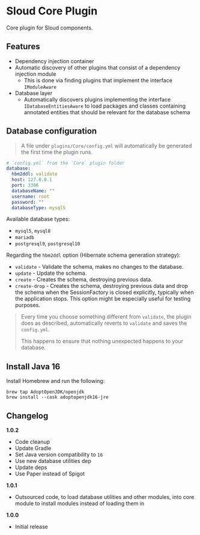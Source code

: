 # Sloud Core Plugin

Core plugin for Sloud components.

## Features

* Dependency injection container
* Automatic discovery of other plugins that consist of a dependency injection module
  * This is done via finding plugins that implement the interface `IModuleAware`
* Database layer
  * Automatically discovers plugins implementing the interface `IDatabaseEntitiesAware`
    to load packages and classes containing annotated entities that should be relevant for the database schema 

## Database configuration

> A file under `plugins/Core/config.yml` will automatically be generated the first time the plugin runs.

```yaml
# `config.yml` from the `Core` plugin folder
database:
  hbm2ddl: validate
  host: 127.0.0.1
  port: 3306
  databaseName: ""
  username: root
  password: ""
  databaseType: mysql5
```

Available database types:

* `mysql5`, `mysql8`
* `mariadb`
* `postgresql9`, `postgresql10`

Regarding the `hbm2ddl` option (Hibernate schema generation strategy):

* `validate` - Validate the schema, makes no changes to the database.
* `update` - Update the schema.
* `create` - Creates the schema, destroying previous data.
* `create-drop` - Creates the schema, destroying previous data and drop the schema when the SessionFactory is closed explicitly, typically when the application stops. This option might be especially useful for testing purposes.

> Every time you choose something different from `validate`, the plugin does
> as described, automatically reverts to `validate` and saves the `config.yml`.
> 
> This happens to ensure that nothing unexpected happens to your database.

## Install Java 16

Install Homebrew and run the following:

```shell
brew tap AdoptOpenJDK/openjdk
brew install --cask adoptopenjdk16-jre
```

## Changelog

**1.0.2**

* Code cleanup
* Update Gradle
* Set Java version compatibility to `16`
* Use new database utilities dep
* Update deps
* Use Paper instead of Spigot

**1.0.1**

- Outsourced code, to load database utilities and other modules,
into core module to install modules instead of loading them in

**1.0.0**

- Initial release
